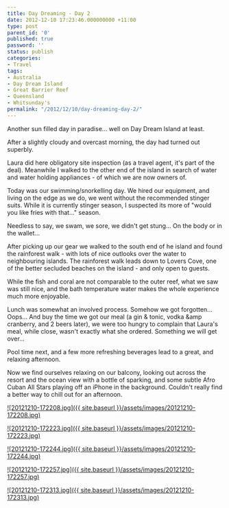 ```yaml
---
title: Day Dreaming - Day 2
date: 2012-12-10 17:23:46.000000000 +11:00
type: post
parent_id: '0'
published: true
password: ''
status: publish
categories:
- Travel
tags:
- Australia
- Day Dream Island
- Great Barrier Reef
- Queensland
- Whitsunday's
permalink: "/2012/12/10/day-dreaming-day-2/"
---
```

Another sun filled day in paradise... well on Day Dream Island at least.

After a slightly cloudy and overcast morning, the day had turned out superbly.

Laura did here obligatory site inspection (as a travel agent, it's part of the deal). Meanwhile I walked to the other end of the island in search of water and water holding appliances - of which we are now owners of.

Today was our swimming/snorkelling day. We hired our equipment, and living on the edge as we do, we went without the recommended stinger suits. While it is currently stinger season, I suspected its more of "would you like fries with that..." season.

Needless to say, we swam, we sore, we didn't get stung... On the body or in the wallet...

After picking up our gear we walked to the south end of he island and found the rainforest walk - with lots of nice outlooks over the water to neighbouring islands. The rainforest walk leads down to Lovers Cove, one of the better secluded beaches on the island - and only open to guests.

While the fish and coral are not comparable to the outer reef, what we saw was still nice, and the bath temperature water makes the whole experience much more enjoyable.

Lunch was somewhat an involved process. Somehow we got forgotten... Oops... And buy the time we got our meal (a gin & tonic, vodka &amp cranberry, and 2 beers later), we were too hungry to complain that Laura's meal, while close, wasn't exactly what she ordered. Something we will get over...

Pool time next, and a few more refreshing beverages lead to a great, and relaxing afternoon.

Now we find ourselves relaxing on our balcony, looking out across the resort and the ocean view with a bottle of sparking, and some subtle Afro Cuban All Stars playing off an iPhone in the background. Couldn't really find a better way to chill out for an afternoon.

[![20121210-172208.jpg]({{ site.baseurl }}/assets/images/20121210-172208.jpg)](http://modrich.files.wordpress.com/2012/12/20121210-172208.jpg)

[![20121210-172223.jpg]({{ site.baseurl }}/assets/images/20121210-172223.jpg)](http://modrich.files.wordpress.com/2012/12/20121210-172223.jpg)

[![20121210-172244.jpg]({{ site.baseurl }}/assets/images/20121210-172244.jpg)](http://modrich.files.wordpress.com/2012/12/20121210-172244.jpg)

[![20121210-172257.jpg]({{ site.baseurl }}/assets/images/20121210-172257.jpg)](http://modrich.files.wordpress.com/2012/12/20121210-172257.jpg)

[![20121210-172313.jpg]({{ site.baseurl }}/assets/images/20121210-172313.jpg)](http://modrich.files.wordpress.com/2012/12/20121210-172313.jpg)

